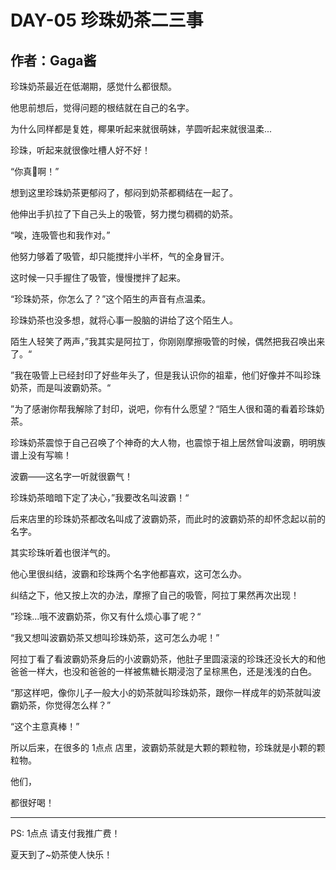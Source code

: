 # DAY-05 珍珠奶茶二三事

## 作者：Gaga酱

珍珠奶茶最近在低潮期，感觉什么都很颓。

他思前想后，觉得问题的根结就在自己的名字。

为什么同样都是复姓，椰果听起来就很萌妹，芋圆听起来就很温柔...

珍珠，听起来就很像吐槽人好不好！

“你真🐷啊！”

想到这里珍珠奶茶更郁闷了，郁闷到奶茶都稠结在一起了。

他伸出手扒拉了下自己头上的吸管，努力搅匀稠稠的奶茶。

“唉，连吸管也和我作对。”

他努力够着了吸管，却只能搅拌小半杯，气的全身冒汗。

这时候一只手握住了吸管，慢慢搅拌了起来。

“珍珠奶茶，你怎么了？”这个陌生的声音有点温柔。

珍珠奶茶也没多想，就将心事一股脑的讲给了这个陌生人。

陌生人轻笑了两声，”我其实是阿拉丁，你刚刚摩擦吸管的时候，偶然把我召唤出来了。“

”我在吸管上已经封印了好些年头了，但是我认识你的祖辈，他们好像并不叫珍珠奶茶，而是叫波霸奶茶。“

”为了感谢你帮我解除了封印，说吧，你有什么愿望？“陌生人很和蔼的看着珍珠奶茶。

珍珠奶茶震惊于自己召唤了个神奇的大人物，也震惊于祖上居然曾叫波霸，明明族谱上没有写嘛！

波霸——这名字一听就很霸气！

珍珠奶茶暗暗下定了决心，”我要改名叫波霸！“

后来店里的珍珠奶茶都改名叫成了波霸奶茶，而此时的波霸奶茶的却怀念起以前的名字。

其实珍珠听着也很洋气的。

他心里很纠结，波霸和珍珠两个名字他都喜欢，这可怎么办。

纠结之下，他又按上次的办法，摩擦了自己的吸管，阿拉丁果然再次出现！

”珍珠...哦不波霸奶茶，你又有什么烦心事了呢？“

“我又想叫波霸奶茶又想叫珍珠奶茶，这可怎么办呢！”

阿拉丁看了看波霸奶茶身后的小波霸奶茶，他肚子里圆滚滚的珍珠还没长大的和他爸爸一样大，也没和爸爸的一样被焦糖长期浸泡了呈棕黑色，还是浅浅的白色。

“那这样吧，像你儿子一般大小的奶茶就叫珍珠奶茶，跟你一样成年的奶茶就叫波霸奶茶，你觉得怎么样？”

“这个主意真棒！”

所以后来，在很多的 1点点 店里，波霸奶茶就是大颗的颗粒物，珍珠就是小颗的颗粒物。

他们，

都很好喝！

***

 PS: 1点点 请支付我推广费！

夏天到了~奶茶使人快乐！








